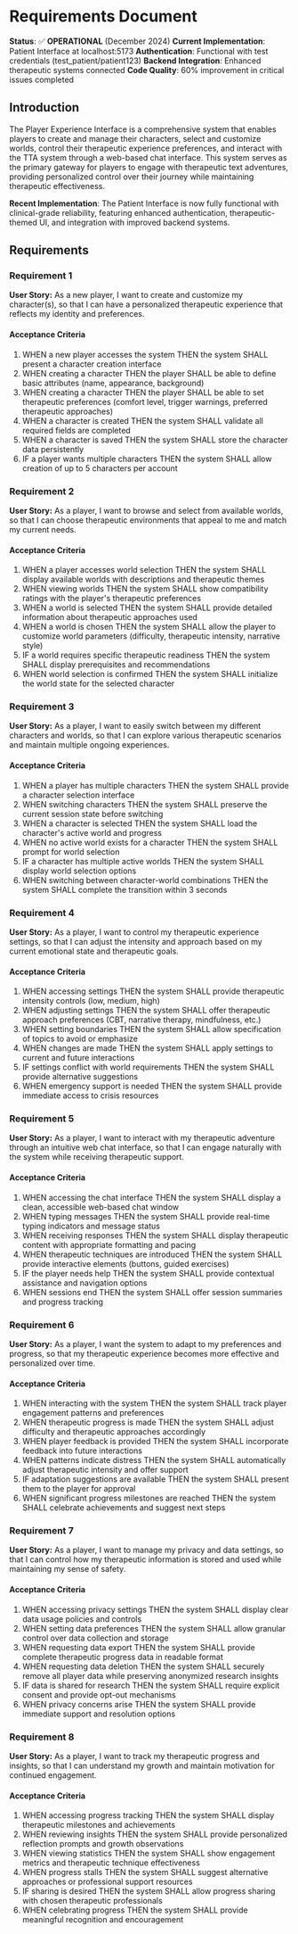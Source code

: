 # Requirements Document

**Status**: ✅ **OPERATIONAL** (December 2024)
**Current Implementation**: Patient Interface at localhost:5173
**Authentication**: Functional with test credentials (test_patient/patient123)
**Backend Integration**: Enhanced therapeutic systems connected
**Code Quality**: 60% improvement in critical issues completed

## Introduction

The Player Experience Interface is a comprehensive system that enables players to create and manage their characters, select and customize worlds, control their therapeutic experience preferences, and interact with the TTA system through a web-based chat interface. This system serves as the primary gateway for players to engage with therapeutic text adventures, providing personalized control over their journey while maintaining therapeutic effectiveness.

**Recent Implementation**: The Patient Interface is now fully functional with clinical-grade reliability, featuring enhanced authentication, therapeutic-themed UI, and integration with improved backend systems.

## Requirements

### Requirement 1

**User Story:** As a new player, I want to create and customize my character(s), so that I can have a personalized therapeutic experience that reflects my identity and preferences.

#### Acceptance Criteria

1. WHEN a new player accesses the system THEN the system SHALL present a character creation interface
2. WHEN creating a character THEN the player SHALL be able to define basic attributes (name, appearance, background)
3. WHEN creating a character THEN the player SHALL be able to set therapeutic preferences (comfort level, trigger warnings, preferred therapeutic approaches)
4. WHEN a character is created THEN the system SHALL validate all required fields are completed
5. WHEN a character is saved THEN the system SHALL store the character data persistently
6. IF a player wants multiple characters THEN the system SHALL allow creation of up to 5 characters per account

### Requirement 2

**User Story:** As a player, I want to browse and select from available worlds, so that I can choose therapeutic environments that appeal to me and match my current needs.

#### Acceptance Criteria

1. WHEN a player accesses world selection THEN the system SHALL display available worlds with descriptions and therapeutic themes
2. WHEN viewing worlds THEN the system SHALL show compatibility ratings with the player's therapeutic preferences
3. WHEN a world is selected THEN the system SHALL provide detailed information about therapeutic approaches used
4. WHEN a world is chosen THEN the system SHALL allow the player to customize world parameters (difficulty, therapeutic intensity, narrative style)
5. IF a world requires specific therapeutic readiness THEN the system SHALL display prerequisites and recommendations
6. WHEN world selection is confirmed THEN the system SHALL initialize the world state for the selected character

### Requirement 3

**User Story:** As a player, I want to easily switch between my different characters and worlds, so that I can explore various therapeutic scenarios and maintain multiple ongoing experiences.

#### Acceptance Criteria

1. WHEN a player has multiple characters THEN the system SHALL provide a character selection interface
2. WHEN switching characters THEN the system SHALL preserve the current session state before switching
3. WHEN a character is selected THEN the system SHALL load the character's active world and progress
4. WHEN no active world exists for a character THEN the system SHALL prompt for world selection
5. IF a character has multiple active worlds THEN the system SHALL display world selection options
6. WHEN switching between character-world combinations THEN the system SHALL complete the transition within 3 seconds

### Requirement 4

**User Story:** As a player, I want to control my therapeutic experience settings, so that I can adjust the intensity and approach based on my current emotional state and therapeutic goals.

#### Acceptance Criteria

1. WHEN accessing settings THEN the system SHALL provide therapeutic intensity controls (low, medium, high)
2. WHEN adjusting settings THEN the system SHALL offer therapeutic approach preferences (CBT, narrative therapy, mindfulness, etc.)
3. WHEN setting boundaries THEN the system SHALL allow specification of topics to avoid or emphasize
4. WHEN changes are made THEN the system SHALL apply settings to current and future interactions
5. IF settings conflict with world requirements THEN the system SHALL provide alternative suggestions
6. WHEN emergency support is needed THEN the system SHALL provide immediate access to crisis resources

### Requirement 5

**User Story:** As a player, I want to interact with my therapeutic adventure through an intuitive web chat interface, so that I can engage naturally with the system while receiving therapeutic support.

#### Acceptance Criteria

1. WHEN accessing the chat interface THEN the system SHALL display a clean, accessible web-based chat window
2. WHEN typing messages THEN the system SHALL provide real-time typing indicators and message status
3. WHEN receiving responses THEN the system SHALL display therapeutic content with appropriate formatting and pacing
4. WHEN therapeutic techniques are introduced THEN the system SHALL provide interactive elements (buttons, guided exercises)
5. IF the player needs help THEN the system SHALL provide contextual assistance and navigation options
6. WHEN sessions end THEN the system SHALL offer session summaries and progress tracking

### Requirement 6

**User Story:** As a player, I want the system to adapt to my preferences and progress, so that my therapeutic experience becomes more effective and personalized over time.

#### Acceptance Criteria

1. WHEN interacting with the system THEN the system SHALL track player engagement patterns and preferences
2. WHEN therapeutic progress is made THEN the system SHALL adjust difficulty and therapeutic approaches accordingly
3. WHEN player feedback is provided THEN the system SHALL incorporate feedback into future interactions
4. WHEN patterns indicate distress THEN the system SHALL automatically adjust therapeutic intensity and offer support
5. IF adaptation suggestions are available THEN the system SHALL present them to the player for approval
6. WHEN significant progress milestones are reached THEN the system SHALL celebrate achievements and suggest next steps

### Requirement 7

**User Story:** As a player, I want to manage my privacy and data settings, so that I can control how my therapeutic information is stored and used while maintaining my sense of safety.

#### Acceptance Criteria

1. WHEN accessing privacy settings THEN the system SHALL display clear data usage policies and controls
2. WHEN setting data preferences THEN the system SHALL allow granular control over data collection and storage
3. WHEN requesting data export THEN the system SHALL provide complete therapeutic progress data in readable format
4. WHEN requesting data deletion THEN the system SHALL securely remove all player data while preserving anonymized research insights
5. IF data is shared for research THEN the system SHALL require explicit consent and provide opt-out mechanisms
6. WHEN privacy concerns arise THEN the system SHALL provide immediate support and resolution options

### Requirement 8

**User Story:** As a player, I want to track my therapeutic progress and insights, so that I can understand my growth and maintain motivation for continued engagement.

#### Acceptance Criteria

1. WHEN accessing progress tracking THEN the system SHALL display therapeutic milestones and achievements
2. WHEN reviewing insights THEN the system SHALL provide personalized reflection prompts and growth observations
3. WHEN viewing statistics THEN the system SHALL show engagement metrics and therapeutic technique effectiveness
4. WHEN progress stalls THEN the system SHALL suggest alternative approaches or professional support resources
5. IF sharing is desired THEN the system SHALL allow progress sharing with chosen therapeutic professionals
6. WHEN celebrating progress THEN the system SHALL provide meaningful recognition and encouragement
